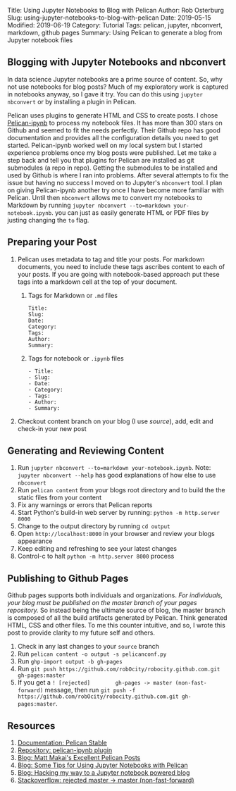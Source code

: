 Title: Using Jupyter Notebooks to Blog with Pelican
Author: Rob Osterburg
Slug: using-jupyter-notebooks-to-blog-with-pelican
Date: 2019-05-15
Modified: 2019-06-19
Category: Tutorial
Tags: pelican, jupyter, nbconvert, markdown, github pages
Summary: Using Pelican to generate a blog from Jupyter notebook files

## Blogging with Jupyter Notebooks and nbconvert

In data science Jupyter notebooks are a prime source of content.  So, why not use notebooks for blog posts?  Much of my exploratory work is captured in notebooks anyway, so I gave it try.  You can do this using `jupyter nbconvert` or by installing a plugin in Pelican.  

Pelican uses plugins to generate HTML and CSS to create posts.  I chose [Pelican-ipynb](https://github.com/danielfrg/pelican-ipynb) to process my notebook files.  It has more than 300 stars on Github and seemed to fit the needs perfectly.  Their Github repo has good documentation and provides all the configuration details you need to get started.  Pelican-ipynb worked well on my local system but I started experience problems once my blog posts were published.  Let me take a step back and tell you that plugins for Pelican are installed as git submodules (a repo in repo).  Getting the submodules to be installed and used by Github is where I ran into problems.  After several attempts to fix the issue but having no success I moved on to Jupyter's `nbconvert` tool.  I plan on giving Pelican-ipynb another try once I have become more familiar with Pelican.  Until then `nbconvert` allows me to convert my notebooks to Markdown by running `jupyter nbconvert --to=markdown your-notebook.ipynb`.  you can just as easily generate HTML or PDF files by justing changing the `to` flag.  

## Preparing your Post

1. Pelican uses metadata to tag and title your posts.  For markdown documents, you need to include these tags ascribes content to each of your posts.  If you are going with notebook-based approach put these tags into a markdown cell at the top of your document.
   1. Tags for Markdown or `.md` files

        ```text
        Title:
        Slug:
        Date:
        Category:
        Tags:
        Author:
        Summary:
        ```

   1. Tags for notebook or `.ipynb` files
   
        ```text
        - Title:
        - Slug:
        - Date:
        - Category:
        - Tags:
        - Author:
        - Summary:
        ```


1. Checkout content branch on your blog (I use _source_), add, edit and check-in your new post

## Generating and Reviewing Content

1. Run `jupyter nbconvert --to=markdown your-notebook.ipynb`.  Note: `jupyter nbconvert --help` has good explanations of how else to use `nbconvert` 
1. Run `pelican content` from your blogs root directory and to build the the static files from your content
1. Fix any warnings or errors that Pelican reports  
1. Start Python's build-in web server by running: `python -m http.server 8000`
1. Change to the output directory by running `cd output`
1. Open `http://localhost:8000` in your browser and review your blogs appearance
1. Keep editing and refreshing to see your latest changes
1. Control-c to halt `python -m http.server 8000` process

## Publishing to Github Pages

Github pages supports both individuals and organizations.  *For individuals, your blog must be published on the master branch of your pages repository.*  So instead being the ultimate source of blog, the master branch is composed of all the build artifacts generated by Pelican.  Think generated HTML, CSS and other files.  To me this counter intuitive, and so, I wrote this post to provide clarity to my future self and others.

1. Check in any last changes to your `source` branch
1. Run `pelican content -o output -s pelicanconf.py`
1. Run `ghp-import output -b gh-pages`
1. Run `git push https://github.com/robOcity/robocity.github.com.git gh-pages:master`
1. If you get a `! [rejected]        gh-pages -> master (non-fast-forward)` message, then run `git push -f https://github.com/robOcity/robocity.github.com.git gh-pages:master`.

## Resources

1. [Documentation: Pelican Stable](https://docs.getpelican.com/en/stable/index.html)
1. [Repository: pelican-ipynb plugin]([pelican-ipynb](https://github.com/danielfrg/pelican-ipynb))
1. [Blog: Matt Makai's Excellent Pelican Posts](https://www.fullstackpython.com/pelican.html)
1. [Blog: Some Tips for Using Jupyter Notebooks with Pelican](https://pmbaumgartner.github.io/blog/jupyter-notebooks-for-pelican/)
1. [Blog: Hacking my way to a Jupyter notebook powered blog](https://nipunbatra.github.io/blog/2017/Jupyter-powered-blog.html)
1. [Stackoverflow: rejected master -> master (non-fast-forward)](https://stackoverflow.com/questions/11696295/rejected-master-master-non-fast-forward)
